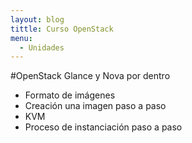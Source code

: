 ```yaml
---
layout: blog
tittle: Curso OpenStack
menu:
  - Unidades
---
```


#OpenStack Glance y Nova por dentro

* Formato de imágenes
* Creación una imagen paso a paso
* KVM
* Proceso de instanciación paso a paso

